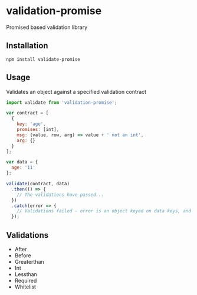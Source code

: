 # validation-promise
Promised based validation library

## Installation

```
npm install validate-promise
```

## Usage

Validates an object against a specified validation contract

```javascript
import validate from 'validation-promise';

var contract = [
  {
    key: 'age',
    promises: [int],
    msg: (value, row, arg) => value + ' not an int',
    arg: {}
  }
];

var data = {
  age: '11'
};

validate(contract, data)
  .then(() => {
    // The validations have passed...
  })
  .catch(error => {
    // Validations failed - error is an object keyed on data keys, and containing an array of error messages.
  });
```

## Validations

* After
* Before
* Greaterthan
* Int
* Lessthan
* Required
* Whitelist
